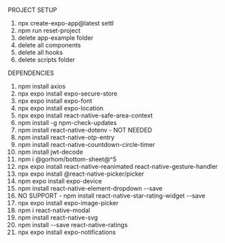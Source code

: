PROJECT SETUP

1. npx create-expo-app@latest settl
2. npm run reset-project
3. delete app-example folder
4. delete all components
5. delete all hooks
6. delete scripts folder

DEPENDENCIES

1. npm install axios
2. npx expo install expo-secure-store
3. npx expo install expo-font
4. npx expo install expo-location
5. npx expo install react-native-safe-area-context
6. npm install -g npm-check-updates
7. npm install react-native-dotenv - NOT NEEDED
8. npm install react-native-otp-entry
9. npm install react-native-countdown-circle-timer
10. npm install jwt-decode
11. npm i @gorhom/bottom-sheet@^5
12. npx expo install react-native-reanimated react-native-gesture-handler
13. npx expo install @react-native-picker/picker
14. npm expo install expo-device
15. npm install react-native-element-dropdown --save
16. NO SUPPORT - npm install react-native-star-rating-widget --save
17. npx expo install expo-image-picker
18. npm i react-native-modal
19. npm install react-native-svg
20. npm install --save react-native-ratings
21. npx expo install expo-notifications